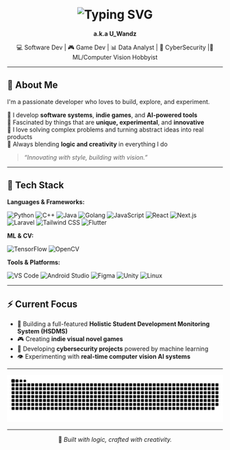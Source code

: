 
 <h1 align="center">
  <img src="https://readme-typing-svg.demolab.com?font=Fira+Code&weight=700&pause=1000&color=00BFFF&center=true&vCenter=true&width=435&lines=%3C+I'm+Ridwan;Just+Ridwan.;U_Wandz.exe+is+running...;console.log(%22Ridwan+here!%22);run(%22Ridwan%22);%5B+Ridwan+Initialized+%5D" alt="Typing SVG" />
</h1>

<p align="center"><b>a.k.a U_Wandz</b></p>
<p align="center">💻 Software Dev | 🎮 Game Dev | 📊 Data Analyst | 🔐 CyberSecurity |🤖 ML/Computer Vision Hobbyist</p>

---

## 🧠 About Me

I'm a passionate developer who loves to build, explore, and experiment.

🔹 I develop **software systems**, **indie games**, and **AI-powered tools**  
🔹 Fascinated by things that are **unique, experimental**, and **innovative**  
🔹 I love solving complex problems and turning abstract ideas into real products  
🔹 Always blending **logic and creativity** in everything I do

> *“Innovating with style, building with vision.”*

---

## 🔧 Tech Stack

**Languages & Frameworks:**

![Python](https://img.shields.io/badge/-Python-1f2937?style=flat-square&logo=python&logoColor=yellow)
![C++](https://img.shields.io/badge/-C++-1f2937?style=flat-square&logo=c%2b%2b&logoColor=blue)
![Java](https://img.shields.io/badge/-Java-1f2937?style=flat-square&logo=java&logoColor=white)
![Golang](https://img.shields.io/badge/-Go-1f2937?style=flat-square&logo=go&logoColor=cyan)
![JavaScript](https://img.shields.io/badge/-JavaScript-1f2937?style=flat-square&logo=javascript&logoColor=yellow)
![React](https://img.shields.io/badge/-React-1f2937?style=flat-square&logo=react)
![Next.js](https://img.shields.io/badge/-Next.js-1f2937?style=flat-square&logo=next.js)
![Laravel](https://img.shields.io/badge/-Laravel-1f2937?style=flat-square&logo=laravel)
![Tailwind CSS](https://img.shields.io/badge/-TailwindCSS-1f2937?style=flat-square&logo=tailwind-css)
![Flutter](https://img.shields.io/badge/-Flutter-1f2937?style=flat-square&logo=flutter)

**ML & CV:**

![TensorFlow](https://img.shields.io/badge/-TensorFlow-1f2937?style=flat-square&logo=tensorflow)
![OpenCV](https://img.shields.io/badge/-OpenCV-1f2937?style=flat-square&logo=opencv)

**Tools & Platforms:**

![VS Code](https://img.shields.io/badge/-VSCode-1f2937?style=flat-square&logo=visual-studio-code)
![Android Studio](https://img.shields.io/badge/-AndroidStudio-1f2937?style=flat-square&logo=android-studio)
![Figma](https://img.shields.io/badge/-Figma-1f2937?style=flat-square&logo=figma)
![Unity](https://img.shields.io/badge/-Unity-1f2937?style=flat-square&logo=unity)
![Linux](https://img.shields.io/badge/-Linux-1f2937?style=flat-square&logo=linux)

---

## ⚡ Current Focus

- 🚀 Building a full-featured **Holistic Student Development Monitoring System (HSDMS)**
- 🎮 Creating **indie visual novel games**
- 🔐 Developing **cybersecurity projects** powered by machine learning
- 👁️ Experimenting with **real-time computer vision AI systems**

---

<p align="center">
  <img src="https://raw.githubusercontent.com/Platane/snk/output/github-contribution-grid-snake.svg" alt="snake animation" />
</p>

---

<p align="center">🧩 <i>Built with logic, crafted with creativity.</i></p>
